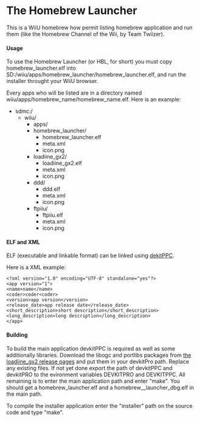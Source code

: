 # The Homebrew Launcher

This is a WiiU homebrew how permit listing homebrew application and run them (like the Homebrew Channel of the Wii, by Team Twiizer).

#### Usage

To use the Homebrew Launcher (or HBL, for short) you must copy homebrew_launcher.elf into SD:/wiiu/apps/homebrew_launcher/homebrew_launcher.elf, and run the installer throught your WiiU browser.

Every apps who will be listed are in a directory named wiiu/apps/homebrew_name/homebrew_name.elf. Here is an example:

- sdmc:/
  - wiiu/
    - apps/
     - homebrew_launcher/
        - homebrew_launcher.elf
        - meta.xml
        - icon.png
     - loadiine_gx2/
       - loadiine_gx2.elf
       - meta.xml
       - icon.png
     - ddd/
       - ddd.elf
       - meta.xml
       - icon.png
     - ftpiiu/
       - ftpiiu.elf
       - meta.xml
       - icon.png

#### ELF and XML

ELF (executable and linkable format) can be linked using [dekitPPC](http://devkitpro.org/wiki/Getting_Started).

Here is a XML example:

    <?xml version="1.0" encoding="UTF-8" standalone="yes"?>
    <app version="1">
    <name>name</name>
    <coder>coder<coder>
    <version>app version</version>
    <release_date>app release date</release_date>
    <short_description>short description</short_description> 
    <long_description>long description</long_description> 
    </app>

#### Building

To build the main application devkitPPC is required as well as some additionally libraries. Download the libogc and portlibs packages from [the loadiine_gx2  release pages](https://github.com/dimok789/loadiine_gx2/releases/tag/open_beta) and put them in your devkitPro path. Replace any existing files. If not yet done export the path of devkitPPC and devkitPRO to the evironment variables DEVKITPRO and DEVKITPPC. All remaining is to enter the main application path and enter "make". You should get a homebrew_launcher.elf and a homebrew__launcher_dbg.elf in the main path.

To compile the installer application enter the "installer" path on the source code and type "make".
